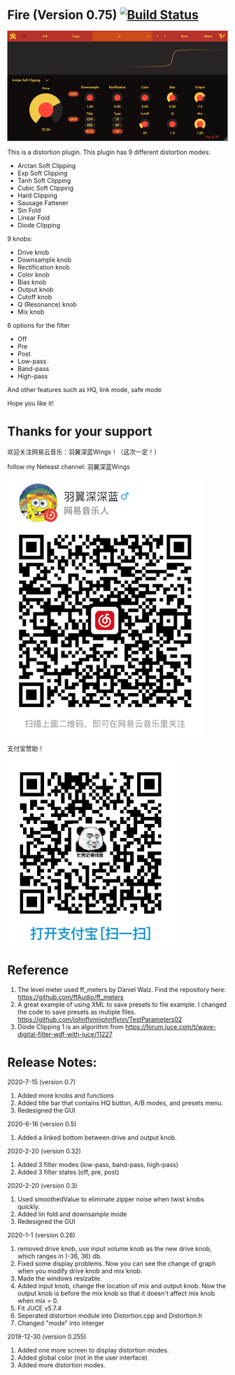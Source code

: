 # Fire (Version 0.75) [![Build Status](https://travis-ci.com/travis-ci/docs-travis-ci-com.svg?branch=master)](https://travis-ci.com/travis-ci/docs-travis-ci-com)
![Alt text](Fire.png?raw=true "Title")

 This is a distortion plugin.
 This plugin has 9 different distortion modes:
 - Arctan Soft Clipping
 - Exp Soft Clipping
 - Tanh Soft Clipping
 - Cubic Soft Clipping
 - Hard Clipping
 - Sausage Fattener
 - Sin Fold
 - Linear Fold
 - Diode Clipping
 
 
9 knobs:
 - Drive knob
 - Downsample knob
 - Rectification knob
 - Color knob
 - Bias knob
 - Output knob
 - Cutoff knob
 - Q (Resonance) knob
 - Mix knob
 
 
6 options for the filter
 - Off
 - Pre
 - Post
 - Low-pass
 - Band-pass
 - High-pass
 
 And other features such as HQ, link mode, safe mode
 
Hope you like it!

# Thanks for your support
欢迎关注网易云音乐：羽翼深蓝Wings！（这次一定！）

follow my Neteast channel: 羽翼深蓝Wings

![image](neteast.png)

支付宝赞助！

![image](alipay.png)

# Reference
1. The level meter used ff_meters by Daniel Walz.
Find the repository here: https://github.com/ffAudio/ff_meters
2. A great example of using XML to save presets to file example. I changed the code to save presets as mutiple files.
https://github.com/johnflynnjohnflynn/TestParameters02
3. Diode Clipping 1 is an algorithm from https://forum.juce.com/t/wave-digital-filter-wdf-with-juce/11227

# Release Notes:

2020-7-15 (version 0.7)
1. Added more knobs and functions
2. Added title bar that contains HQ button, A/B modes, and presets menu.
3. Redesigned the GUI

2020-6-16 (version 0.5)
1. Added a linked bottom between drive and output knob.

2020-2-20 (version 0.32)
1. Added 3 filter modes (low-pass, band-pass, high-pass)
2. Added 3 filter states (off, pre, post)

2020-2-20 (version 0.3)
1. Used smoothedValue to eliminate zipper noise when twist knobs quickly.
2. Added lin fold and downsample mode
3. Redesigned the GUI

2020-1-1 (version 0.28)
1. removed drive knob, use input volume knob as the new drive knob, which ranges in (-36, 36) db.
2. Fixed some display problems. Now you can see the change of graph when you modify drive knob and mix knob.
3. Made the windows resizable.
4. Added input knob, change the location of mix and output knob. Now the output knob is before the mix knob so that it doesn't affect mix knob when mix = 0.
5. Fit JUCE v5.7.4
6. Seperated distortion module into Distortion.cpp and Distortion.h
7. Changed "mode" into interger

2019-12-30 (version 0.255)
1. Added one more screen to display distortion modes.
2. Added global color (not in the user interface)
3. Added more distortion modes.
